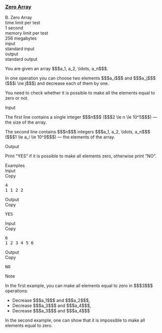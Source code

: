 <h3><a href="https://codeforces.com/contest/1201/problem/B" target="_blank" rel="noopener noreferrer">Zero Array</a></h3>

<div class="header"><div class="title">B. Zero Array</div><div class="time-limit"><div class="property-title">time limit per test</div>1 second</div><div class="memory-limit"><div class="property-title">memory limit per test</div>256 megabytes</div><div class="input-file input-standard"><div class="property-title">input</div>standard input</div><div class="output-file output-standard"><div class="property-title">output</div>standard output</div></div><div><p>You are given an array $$$a_1, a_2, \ldots, a_n$$$.</p><p>In one operation you can choose two elements $$$a_i$$$ and $$$a_j$$$ ($$$i \ne j$$$) and decrease each of them by one.</p><p>You need to check whether it is possible to make all the elements equal to zero or not.</p></div><div class="input-specification"><div class="section-title">Input</div><p>The first line contains a single integer $$$n$$$ ($$$2 \le n \le 10^5$$$) — the size of the array.</p><p>The second line contains $$$n$$$ integers $$$a_1, a_2, \ldots, a_n$$$ ($$$1 \le a_i \le 10^9$$$) — the elements of the array.</p></div><div class="output-specification"><div class="section-title">Output</div><p>Print "<span class="tex-font-style-tt">YES</span>" if it is possible to make all elements zero, otherwise print "<span class="tex-font-style-tt">NO</span>".</p></div><div class="sample-tests"><div class="section-title">Examples</div><div class="sample-test"><div class="input"><div class="title">Input<div title="Copy" data-clipboard-target="#id007481275362784349" id="id0036161276048023927" class="input-output-copier">Copy</div></div><pre id="id007481275362784349">4
1 1 2 2
</pre></div><div class="output"><div class="title">Output<div title="Copy" data-clipboard-target="#id00027751671174232606" id="id002263238756394037" class="input-output-copier">Copy</div></div><pre id="id00027751671174232606">YES</pre></div><div class="input"><div class="title">Input<div title="Copy" data-clipboard-target="#id0066556202519423" id="id0004346473175031573" class="input-output-copier">Copy</div></div><pre id="id0066556202519423">6
1 2 3 4 5 6
</pre></div><div class="output"><div class="title">Output<div title="Copy" data-clipboard-target="#id007509593225482443" id="id0009353504932337808" class="input-output-copier">Copy</div></div><pre id="id007509593225482443">NO</pre></div></div></div><div class="note"><div class="section-title">Note</div><p>In the first example, you can make all elements equal to zero in $$$3$$$ operations: </p><ul> <li> Decrease $$$a_1$$$ and $$$a_2$$$, </li><li> Decrease $$$a_3$$$ and $$$a_4$$$, </li><li> Decrease $$$a_3$$$ and $$$a_4$$$ </li></ul><p>In the second example, one can show that it is impossible to make all elements equal to zero.</p></div>